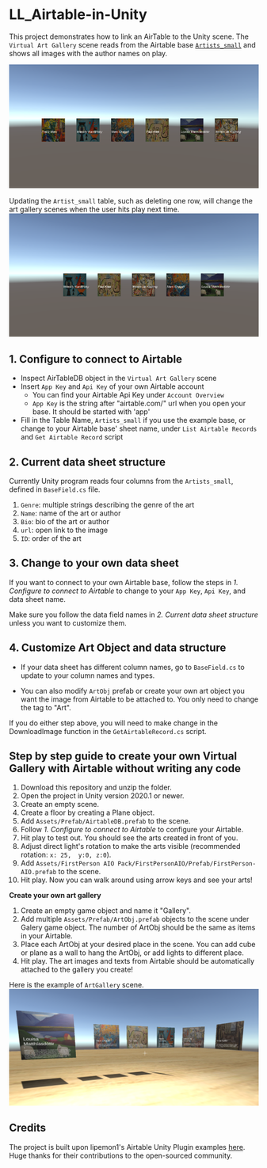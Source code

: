 # LL_Airtable-in-Unity

This project demonstrates how to link an AirTable to the Unity scene. 
The `Virtual Art Gallery` scene reads from the Airtable base [`Artists_small`](https://airtable.com/appV5LgA8wXE1FnXZ/tbl6BD4rsBZ4ma5nw/viwbGD5PDBeyGNfSO?blocks=hide) and shows all images with the author names 
on play.

![alt text](/Screenshot/Capture.PNG)

Updating the `Artist_small` table, such as deleting one row, will change the art gallery scenes when the user hits play next time.
![alt text](/Screenshot/CaptureAfter.PNG)

## 1. Configure to connect to Airtable
* Inspect AirTableDB object in the `Virtual Art Gallery` scene
* Insert `App Key` and `Api Key` of your own Airtable account
    * You can find your Airtable Api Key under `Account Overview`
    * `App Key` is the string after "airtable.com/" url when you open your base. It should be started with 'app'
* Fill in the Table Name, `Artists_small` if you use the example base, or change to your Airtable base' sheet name, under `List Airtable Records` and `Get Airtable Record` script

## 2. Current data sheet structure
Currently Unity program reads  four columns from the `Artists_small`, defined in `BaseField.cs` file.
1. `Genre`: multiple strings describing the genre of the art
2. `Name`: name of the art or author
3. `Bio`: bio of the art or author
4. `url`: open link to the image
5. `ID`: order of the art


## 3. Change to your own data sheet
If you want to connect to your own Airtable base, follow the steps in *1. Configure to connect to Airtable* to change to your
`App Key`, `Api Key`, and data sheet name.

Make sure you follow the data field names in *2. Current data sheet structure* unless you want to customize them.


## 4. Customize Art Object and data structure
* If your data sheet has different column names, go to `BaseField.cs` to update to your column names and types.

* You can also modify `ArtObj` prefab or create your own art object you want the image from Airtable to be attached to. You only need to change the tag to "Art".

If you do either step above, you will need to make change in the DownloadImage function in the `GetAirtableRecord.cs` script.

## Step by step guide to create your own Virtual Gallery with Airtable without writing any code
1. Download this repository and unzip the folder.
2. Open the project in Unity version 2020.1 or newer.
3. Create an empty scene.
4. Create a floor by creating a Plane object.
5. Add `Assets/Prefab/AirtableDB.prefab` to the scene.
6. Follow *1. Configure to connect to Airtable* to configure your Airtable.
7. Hit play to test out. You should see the arts created in front of you.
8. Adjust direct light's rotation to make the arts visible (recommended rotation: `x: 25,  y:0, z:0`).
9. Add `Assets/FirstPerson AIO Pack/FirstPersonAIO/Prefab/FirstPerson-AIO.prefab` to the scene.
10. Hit play. Now you can walk around using arrow keys and see your arts!

**Create your own art gallery**
1. Create an empty game object and name it "Gallery".
2. Add multiple `Assets/Prefab/ArtObj.prefab` objects to the scene under Galery game object. The number of ArtObj should be the same as items in your Airtable.
3. Place each ArtObj at your desired place in the scene. You can add cube or plane as a wall to hang the ArtObj, or add lights to different place.
4. Hit play. The art images and texts from Airtable should be automatically attached to the gallery you create!
 
 Here is the example of `ArtGallery` scene.
 ![alt text](/Screenshot/Gallery.PNG)

## Credits
The project is built upon lipemon1's Airtable Unity Plugin examples [here](https://github.com/lipemon1/airtableunity). Huge thanks for their contributions to the open-sourced community.

